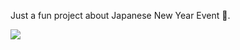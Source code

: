 Just a fun project about Japanese New Year Event 💞.

[![](https://tokei.rs/b1/github/aniiboss/japanese-new-year)](https://github.com/anjiboss/japanese-new-year)
